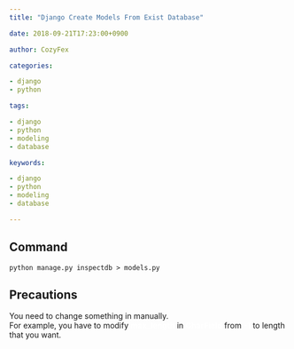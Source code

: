 ```yaml
---
title: "Django Create Models From Exist Database"

date: 2018-09-21T17:23:00+0900

author: CozyFex

categories:

- django
- python

tags:

- django
- python
- modeling
- database

keywords:

- django
- python
- modeling
- database

---
```


## Command

```shell
python manage.py inspectdb > models.py
```

## Precautions

You need to change something in manually.\
For example, you have to modify
<span style="color: white">**max_length**</span> in
<span style="color: white">**CharField**</span> from
<span style="color: white">**-1**</span> to length that you want.


